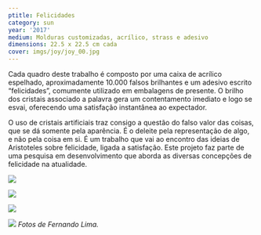 ```yaml
---
ptitle: Felicidades
category: sun
year: '2017'
medium: Molduras customizadas, acrílico, strass e adesivo
dimensions: 22.5 x 22.5 cm cada
cover: imgs/joy/joy_00.jpg
---
```

Cada quadro deste trabalho é composto por uma caixa de acrílico espelhado, aproximadamente 10.000 falsos brilhantes e um adesivo escrito “felicidades”, comumente utilizado em embalagens de presente. O brilho dos cristais associado a palavra gera um contentamento imediato e logo se esvai, oferecendo uma satisfação instantânea ao expectador.

O uso de cristais artificiais traz consigo a questão do falso valor das coisas, que se dá somente pela aparência. É o deleite pela representação de algo, e não pela coisa em si. É um trabalho que vai ao encontro das ideias de Aristoteles sobre felicidade, ligada a satisfação. Este projeto faz parte de uma pesquisa em desenvolvimento que aborda as diversas concepções de felicidade na atualidade.

![]({{site.baseurl}}/imgs/joy/joy_2726.jpg)

![]({{site.baseurl}}/imgs/joy/joy_2795.jpg)

![]({{site.baseurl}}/imgs/joy/joy_2798.jpg)

![]({{site.baseurl}}/imgs/joy/joy_2800.jpg)
_Fotos de Fernando Lima._
